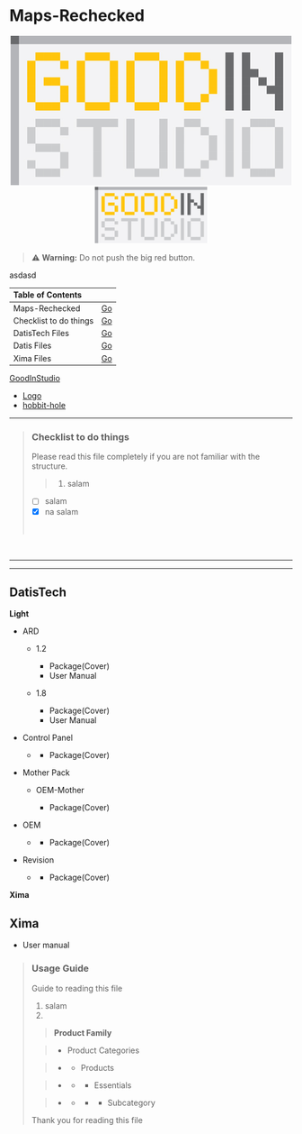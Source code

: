 [Logo]:/File/Logo.jpg

# Maps-Rechecked 

<center>

![GoodInStudio][Logo]
<img src="File/Logo.jpg" width="200" height="100">

</center>

> :warning: **Warning:** Do not push the big red button.

asdasd

[Comments]: Comments 

| Table of Contents| |
|:--- | ---:|
| Maps-Rechecked | [Go](#Maps-Rechecked) |
| Checklist to do things   | [Go](#Checklist-to-do-things) |
| DatisTech Files | [Go](#DatisTech) |
| Datis Files | [Go](#Datis) |
| Xima Files | [Go](#Xima) |

[GoodInStudio](http://www.goodin.studio/)

[1]: https://en.wikipedia.org/wiki/Hobbit#Lifestyle

- [Logo][Logo]
- [hobbit-hole][1]
___

> ### Checklist to do things
>
> Please read this file completely if you are not familiar with the structure.
>> 1. salam 
>
> - [ ] salam
> - [x] na salam 
> 
><br>

<br>

___
___

 ## DatisTech

**Light**

- ARD

  - 1.2

      - Package(Cover)
      - User Manual

  - 1.8

      - Package(Cover) 
      - User Manual

- Control Panel

  -  - Package(Cover)

- Mother Pack

    - OEM-Mother

      - Package(Cover)

- OEM

  -  - Package(Cover)

- Revision

  - - Package(Cover)

**Xima**

## Xima

- User manual


> ### Usage Guide
>
> Guide to reading this file
> 1. salam
> 2.
>
>> **Product Family**
>
>> - Product Categories
>
>> - - Products
>
>> - - - Essentials
>
>> - - - - Subcategory
>
>Thank you for reading this file
>
